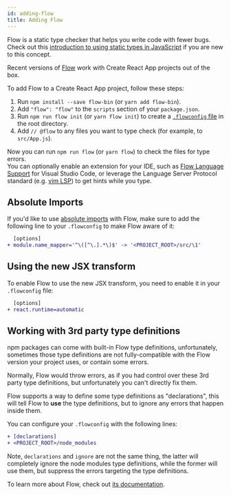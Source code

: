 ```yaml
---
id: adding-flow
title: Adding Flow
---
```


Flow is a static type checker that helps you write code with fewer bugs. Check out this [introduction to using static types in JavaScript](https://medium.com/@preethikasireddy/why-use-static-types-in-javascript-part-1-8382da1e0adb) if you are new to this concept.

Recent versions of [Flow](https://flow.org/) work with Create React App projects out of the box.

To add Flow to a Create React App project, follow these steps:

1. Run `npm install --save flow-bin` (or `yarn add flow-bin`).
2. Add `"flow": "flow"` to the `scripts` section of your `package.json`.
3. Run `npm run flow init` (or `yarn flow init`) to create a [`.flowconfig` file](https://flow.org/en/docs/config/) in the root directory.
4. Add `// @flow` to any files you want to type check (for example, to `src/App.js`).

Now you can run `npm run flow` (or `yarn flow`) to check the files for type errors.  
You can optionally enable an extension for your IDE, such as [Flow Language Support](https://github.com/flowtype/flow-for-vscode) for Visual Studio Code, or leverage the Language Server Protocol standard (e.g. [vim LSP](https://github.com/prabirshrestha/vim-lsp/wiki/Servers-Flow)) to get hints while you type.

## Absolute Imports

If you'd like to use [absolute imports](/docs/importing-a-component#absolute-imports) with Flow,
make sure to add the following line to your `.flowconfig` to make Flow aware of it:

```diff
  [options]
+ module.name_mapper='^\([^\.].*\)$' -> '<PROJECT_ROOT>/src/\1'
```

## Using the new JSX transform

To enable Flow to use the new JSX transform, you need to enable it in your `.flowconfig` file:

```diff
  [options]
+ react.runtime=automatic
```

## Working with 3rd party type definitions

npm packages can come with built-in Flow type definitions, unfortunately, sometimes those type definitions are not fully-compatible with
the Flow version your project uses, or contain some errors.

Normally, Flow would throw errors, as if you had control over these 3rd party type definitions, but unfortunately you can't directly fix them.

Flow supports a way to define some type definitions as "declarations", this will tell Flow to **use** the type definitions, but to ignore any
errors that happen inside them.

You can configure your `.flowconfig` with the following lines:

```diff
+ [declarations]
+ <PROJECT_ROOT>/node_modules
```

Note, `declarations` and `ignore` are not the same thing, the latter will completely ignore the node modules type definitions, while the former
will use them, but suppress the errors targeting the type definitions.

To learn more about Flow, check out [its documentation](https://flow.org/).
